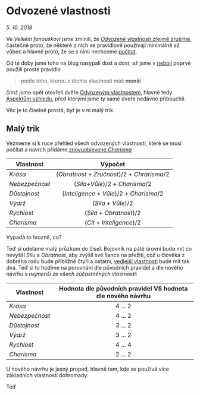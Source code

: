 # Odvozené vlastnosti

*5. 10. 2018*

Ve *Velkém fanouškovi* jsme zmínili, že [*Odvozené vlastnosti* zřejmě zrušíme](2018-09-03-velkej_fanousek.md#Dovednosti), částečně proto, že některé z nich se pravidlově používají minimálně až vůbec a hlavně proto, že se s nimi nechceme [počítat](http://pph.drdplus.loc:88/#urceni_aspektu_vzhledu).

Od té doby jsme toho na blog nasypali dost a dost, až jsme v [neboji](2018-10-26-neboj.md#Jenom_akce) poprvé použili prosté pravidlo

> podle toho, kterou z těchto vlastností máš **menší**

čímž jsme opět otevřeli dvěře [Odvozeným vlastnostem](http://pph.drdplus.loc:88/#tabulka_odvozenych_vlastnosti), hlavně tedy [Aspektům vzhledu](http://pph.drdplus.loc:88/#tabulka_aspektu_vzhledu), před kterými jsme ty samé dveře nedávno přibouchli.

Věc je to číselně prostá, byť je v ní malý trik.

## Malý trik

Vezmeme si k ruce přehled všech odvozených vlastností, které se musí počítat a navrch přidáme [znovuobjevené *Charisma*](2018-10-31-cit_pro_charisma.md#Cit_nad_Charisma)

| Vlastnost | Výpočet |
|-----|:---:|
| *Krása* | (*Obratnost* + *Zručnost*)/2 + *Chrarisma*/2 |
| *Nebezpečnost* | (*Síla*+*Vůle*)/2 + *Charisma*/2 |
| *Důstojnost* | (*Inteligence* + *Vůle*)/2 + *Charisma*/2 |
| *Výdrž* | (*Síla* + *Vůle*)/2 |
| *Rychlost* | (*Síla* + *Obratnost*)/2 |
| *Charisma* | (*Cit* + *Inteligence*)/2 |

Vypadá to hrozně, co?

Teď si udeláme malý průzkum do čísel. Bojovník na páté úrovni bude mít co nevyšší *Sílu* a *Obratnost*, aby zvýšil své šance na přežití, což u člověka z dobrého rodu bude přibližně čtyři a ostatní, [vedlejší vlastnosti](http://pph.drdplus.loc:88/#tabulka_povolani) bude mít tak dva. Teď si to hodíme na porovnání dle původních pravidel a dle nového návrhu s *nejmenší ze všech zúčastněných vlastností*:

| Vlastnost | Hodnota dle původních pravidel VS hodnota dle nového návrhu |
|-----|:---:|
| *Krása* | 4 ... 2 |
| *Nebezpečnost* | 4 ... 2 |
| *Důstojnost* | 3 ... 2 |
| *Výdrž* | 3 ... 2 |
| *Rychlost* | 4 ... 4 |
| *Charisma* | 2 ... 2 |

U nového návrhu je jasný propad, hlavně tam, kde se používá více základních vlastností dohromady.

Teď  